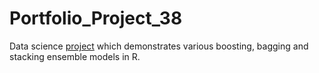 # Portfolio_Project_38
Data science [project](https://johnpaulinepineda.github.io/Portfolio_Project_38/) which demonstrates various boosting, bagging and stacking ensemble models in R.
